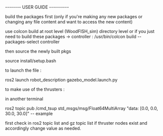 -------- USER GUIDE ----------

build the packages first 
(only if you're making any new packages or changing any file content and want to access the new content)

use colcon build at root level (WoodFISH_sim) directory level
or if you just need to build these packages -> controller : /usr/bin/colcon build --packages-select controller

then source the newly built pkgs

source install/setup.bash

to launch the file :

ros2 launch robot_description gazebo_model.launch.py

to make use of the thrusters :

in another terminal

ros2 topic pub /cmd_tsup std_msgs/msg/Float64MultiArray "data: [0.0, 0.0, 30.0, 30.0]" -- example

first check in ros2 topic list and gz topic list if thruster nodes exist and accordingly change value as needed.
